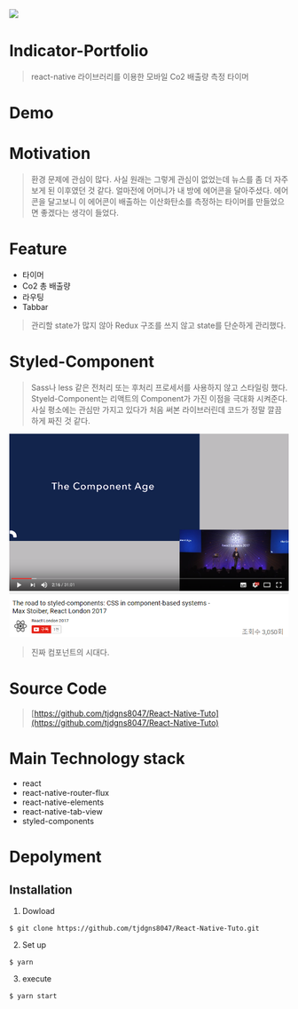 <img src='https://www.aytech.ca/wp-content/uploads/2017/03/reactnative.png'>

Indicator-Portfolio
===

> react-native 라이브러리를 이용한 모바일 Co2 배출량 측정 타이머

Demo
===
Motivation
===

> 환경 문제에 관심이 많다. 사실 원래는 그렇게 관심이 없었는데 뉴스를 좀 더 자주 보게 된 이후였던 것 같다. 얼마전에 어머니가 내 방에 에어콘을 달아주셨다. 에어콘을 달고보니 이 에어콘이 배출하는 이산화탄소를 측정하는 타이머를 만들었으면 좋겠다는 생각이 들었다.

Feature
===

* 타이머
* Co2 총 배출량
* 라우팅
* Tabbar

> 관리할 state가 많지 않아 Redux 구조를 쓰지 않고 state를 단순하게 관리했다. 

Styled-Component
===
> Sass나 less 같은 전처리 또는 후처리 프로세서를 사용하지 않고 스타일링 했다. Styeld-Component는 리액트의 Component가 가진 이점을 극대화 시켜준다. 사실 평소에는 관심만 가지고 있다가 처음 써본 라이브러린데 코드가 정말 깔끔하게 짜진 것 같다.

<img src='./img/image1.PNG'>

> 진짜 컴포넌트의 시대다.

Source Code
===
> [https://github.com/tjdgns8047/React-Native-Tuto](https://github.com/tjdgns8047/React-Native-Tuto)


Main Technology stack
===

* react
* react-native-router-flux
* react-native-elements
* react-native-tab-view
* styled-components

Depolyment
===
Installation
---
1. Dowload
```
$ git clone https://github.com/tjdgns8047/React-Native-Tuto.git
```
2. Set up
```
$ yarn
```
3. execute
```
$ yarn start
```